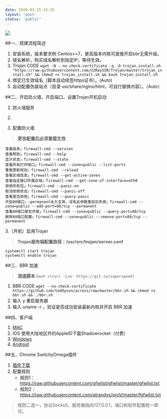 ```yaml
---
date: 2020-03-15 15:25
layout: 'post'
status: 'public'
---
```

![](https://cdn.pixabay.com/photo/2017/02/22/12/07/tongwan-2089259_1280.jpg)

##一、搭建流程简述
1. 安装系统，版本要求例 Centos>=7，更高版本内核可直接开启bbr无需升级。
2. 域名解析，购买域名解析到指定IP，等待生效。
3. Trojan CODE
     `wget -N --no-check-certificate -q -O trojan_install.sh "https://raw.githubusercontent.com/V2RaySSR/Trojan/master/trojan_install.sh" && chmod +x trojan_install.sh && bash trojan_install.sh`
4. 绑定已生效域名（脚本自动续签https证书）。(Auto)
5. 自动配置伪装站点（目录 usr/share/nginx/html，可自行替换内容）。（Auto）

##二、开启防火墙、开启端口、设置Trojan开机启动
1. 防火墙服务 
2. 

2. 配置防火墙
>  **更改配置后必须重载生效**
```
查看版本』firewall-cmd --version
查看帮助」firewall-cmd --help
显示状态』firewall-cmd --state
查看所有打开端口」firewall-cmd --zone=public --list-ports
重载更新规则』firewall-cmd --reload
查看区域信息」firewall-cmd --get-active-zones
查看指定接口所属区域』firewall-cmd --get-zone-of-interface=eth0
拒绝所有包」firewall-cmd --panic-on
取消拒绝状态』firewall-cmd --panic-off
查看是否拒绝」firewall-cmd --query-panic
开启80端口，–permanent永久生效，没有此参数重启后失效』firewall-cmd --zone=public --add-port=80/tcp --permanent
查看80端口是否开放」firewall-cmd --zone=public --query-port=80/tcp
删除80端口配置』firewall-cmd --zone=public --remove-port=80/tcp --permanent
```

3.（开机）启用Trojan
>  **Trojan服务端配置路径：/usr/src/trojan/server.conf**
```
systemctl start trojan
systemctl enable trojan
```

##三、BBR 加速
>  **测速脚本**
> `bash <(curl -Lso- https://git.io/superspeed)`

1. BBR CODE
 `wget --no-check-certificate https://github.com/teddysun/across/raw/master/bbr.sh && chmod +x bbr.sh && ./bbr.sh`
2. 输入 y 重启服务器
3. 输入 uname -r ，验证是否成功安装最新内核并开启 BBR 加速

##四、客户端
1. [MAC](https://github.com/JimLee1996/TrojanX/releases)
2. IOS 使用大陆地区外的AppleID下载Shadowrocket（付费）
3. [Windows](https://github.com/mellow-io/mellow)
4. [Android](https://github.com/trojan-gfw/igniter/releases)

##五、Chrome SwitchyOmega插件
1. [插件下载](https://chrome.google.com/webstore/detail/proxy-switchyomega/padekgcemlokbadohgkifijomclgjgif)
2. 配置规则   
    - 规则1：https://raw.githubusercontent.com/gfwlist/gfwlist/master/gfwlist.txt
    - 规则2：https://raw.githubusercontent.com/atrandys/proV/master/fgfwlist.txt
> 规则二选一，协议Socks5，服务器指向127.0.0.1，端口和软件配置统一即可。